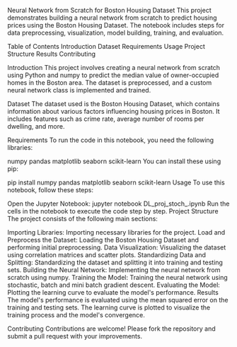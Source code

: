 Neural Network from Scratch for Boston Housing Dataset
This project demonstrates building a neural network from scratch to predict housing prices using the Boston Housing Dataset. The notebook includes steps for data preprocessing, visualization, model building, training, and evaluation.

Table of Contents
Introduction
Dataset
Requirements
Usage
Project Structure
Results
Contributing

Introduction
This project involves creating a neural network from scratch using Python and numpy to predict the median value of owner-occupied homes in the Boston area. The dataset is preprocessed, and a custom neural network class is implemented and trained.

Dataset
The dataset used is the Boston Housing Dataset, which contains information about various factors influencing housing prices in Boston. It includes features such as crime rate, average number of rooms per dwelling, and more.

Requirements
To run the code in this notebook, you need the following libraries:

numpy
pandas
matplotlib
seaborn
scikit-learn
You can install these using pip:


pip install numpy pandas matplotlib seaborn scikit-learn
Usage
To use this notebook, follow these steps:


Open the Jupyter Notebook:
jupyter notebook DL_proj_stoch_.ipynb
Run the cells in the notebook to execute the code step by step.
Project Structure
The project consists of the following main sections:

Importing Libraries: Importing necessary libraries for the project.
Load and Preprocess the Dataset: Loading the Boston Housing Dataset and performing initial preprocessing.
Data Visualization: Visualizing the dataset using correlation matrices and scatter plots.
Standardizing Data and Splitting: Standardizing the dataset and splitting it into training and testing sets.
Building the Neural Network: Implementing the neural network from scratch using numpy.
Training the Model: Training the neural network using stochastic, batch and mini batch gradient descent.
Evaluating the Model: Plotting the learning curve to evaluate the model's performance.
Results
The model's performance is evaluated using the mean squared error on the training and testing sets. The learning curve is plotted to visualize the training process and the model's convergence.

Contributing
Contributions are welcome! Please fork the repository and submit a pull request with your improvements.
